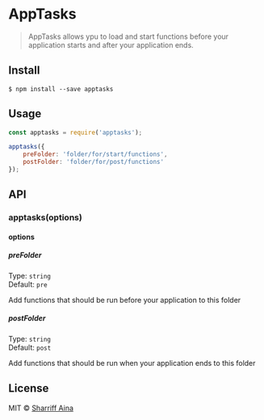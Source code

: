 # AppTasks

> AppTasks allows ypu to load and start functions before your application starts
and after your application ends.


## Install

```
$ npm install --save apptasks
```


## Usage

```js
const apptasks = require('apptasks');

apptasks({
    preFolder: 'folder/for/start/functions',
    postFolder: 'folder/for/post/functions'
});
```


## API

### apptasks(options)

#### options

##### preFolder

Type: `string`<br>
Default: `pre`

Add functions that should be run before your application to this folder

##### postFolder

Type: `string`<br>
Default: `post`

Add functions that should be run when your application ends to this folder


## License

MIT © [Sharriff Aina](https://github.com/kokujin)

